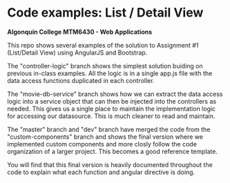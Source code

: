 # Code examples: List / Detail View
**Algonquin College MTM6430 - Web Applications**

This repo shows several examples of the solution to Assignment #1 (List/Detail View) using AngularJS and Bootstrap.

The "controller-logic" branch shows the simplest solution buiding on previous in-class examples. All the logic is in a single app.js file with the data access functions duplicated in each controller.

The "movie-db-service" branch shows how we can extract the data access logic into a service object that can then be injected into the controllers as needed. This gives us a single place to maintain the implementation logic for accessing our datasource.  This is much cleaner to read and maintain.

The "master" branch and "dev" branch have merged the code from the "custom-components" branch and shows the final version where we implemented custom components and more closly follow the code organization of a larger project. This becomes a good reference template.

You will find that this final version is heavily documented throughout the code to explain what each function and angular directive is doing.
